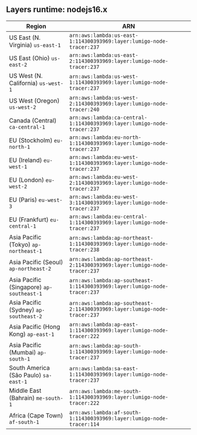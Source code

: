 Layers runtime: nodejs16.x
----
| Region | ARN |
| --- | --- |
|US East (N. Virginia)  `us-east-1`|`arn:aws:lambda:us-east-1:114300393969:layer:lumigo-node-tracer:237`|
|US East (Ohio)  `us-east-2`|`arn:aws:lambda:us-east-2:114300393969:layer:lumigo-node-tracer:237`|
|US West (N. California)  `us-west-1`|`arn:aws:lambda:us-west-1:114300393969:layer:lumigo-node-tracer:237`|
|US West (Oregon)  `us-west-2`|`arn:aws:lambda:us-west-2:114300393969:layer:lumigo-node-tracer:240`|
|Canada (Central)  `ca-central-1`|`arn:aws:lambda:ca-central-1:114300393969:layer:lumigo-node-tracer:237`|
|EU (Stockholm)  `eu-north-1`|`arn:aws:lambda:eu-north-1:114300393969:layer:lumigo-node-tracer:237`|
|EU (Ireland)  `eu-west-1`|`arn:aws:lambda:eu-west-1:114300393969:layer:lumigo-node-tracer:237`|
|EU (London)  `eu-west-2`|`arn:aws:lambda:eu-west-2:114300393969:layer:lumigo-node-tracer:237`|
|EU (Paris)  `eu-west-3`|`arn:aws:lambda:eu-west-3:114300393969:layer:lumigo-node-tracer:237`|
|EU (Frankfurt)  `eu-central-1`|`arn:aws:lambda:eu-central-1:114300393969:layer:lumigo-node-tracer:237`|
|Asia Pacific (Tokyo)  `ap-northeast-1`|`arn:aws:lambda:ap-northeast-1:114300393969:layer:lumigo-node-tracer:238`|
|Asia Pacific (Seoul)  `ap-northeast-2`|`arn:aws:lambda:ap-northeast-2:114300393969:layer:lumigo-node-tracer:237`|
|Asia Pacific (Singapore)  `ap-southeast-1`|`arn:aws:lambda:ap-southeast-1:114300393969:layer:lumigo-node-tracer:237`|
|Asia Pacific (Sydney)  `ap-southeast-2`|`arn:aws:lambda:ap-southeast-2:114300393969:layer:lumigo-node-tracer:237`|
|Asia Pacific (Hong Kong)  `ap-east-1`|`arn:aws:lambda:ap-east-1:114300393969:layer:lumigo-node-tracer:222`|
|Asia Pacific (Mumbai)  `ap-south-1`|`arn:aws:lambda:ap-south-1:114300393969:layer:lumigo-node-tracer:237`|
|South America (São Paulo)  `sa-east-1`|`arn:aws:lambda:sa-east-1:114300393969:layer:lumigo-node-tracer:237`|
|Middle East (Bahrain)  `me-south-1`|`arn:aws:lambda:me-south-1:114300393969:layer:lumigo-node-tracer:222`|
|Africa (Cape Town)  `af-south-1`|`arn:aws:lambda:af-south-1:114300393969:layer:lumigo-node-tracer:114`|
